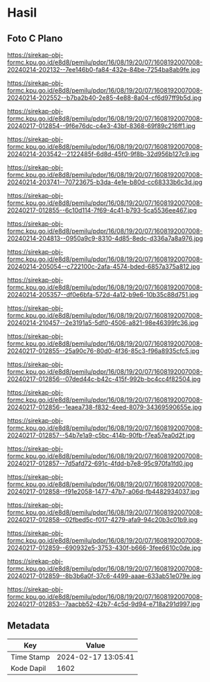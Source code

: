 # Hasil

## Foto C Plano

https://sirekap-obj-formc.kpu.go.id/e8d8/pemilu/pdpr/16/08/19/20/07/1608192007008-20240214-202132--7ee146b0-fa84-432e-84be-7254ba8ab9fe.jpg

https://sirekap-obj-formc.kpu.go.id/e8d8/pemilu/pdpr/16/08/19/20/07/1608192007008-20240214-202552--b7ba2b40-2e85-4e88-8a04-cf6d97ff9b5d.jpg

https://sirekap-obj-formc.kpu.go.id/e8d8/pemilu/pdpr/16/08/19/20/07/1608192007008-20240217-012854--9f6e76dc-c4e3-43bf-8368-69f89c216ff1.jpg

https://sirekap-obj-formc.kpu.go.id/e8d8/pemilu/pdpr/16/08/19/20/07/1608192007008-20240214-203542--2122485f-6d8d-45f0-9f8b-32d956b127c9.jpg

https://sirekap-obj-formc.kpu.go.id/e8d8/pemilu/pdpr/16/08/19/20/07/1608192007008-20240214-203741--70723675-b3da-4e1e-b80d-cc68333b6c3d.jpg

https://sirekap-obj-formc.kpu.go.id/e8d8/pemilu/pdpr/16/08/19/20/07/1608192007008-20240217-012855--6c10d114-7f69-4c41-b793-5ca5536ee467.jpg

https://sirekap-obj-formc.kpu.go.id/e8d8/pemilu/pdpr/16/08/19/20/07/1608192007008-20240214-204813--0950a9c9-8310-4d85-8edc-d336a7a8a976.jpg

https://sirekap-obj-formc.kpu.go.id/e8d8/pemilu/pdpr/16/08/19/20/07/1608192007008-20240214-205054--c722100c-2afa-4574-bded-6857a375a812.jpg

https://sirekap-obj-formc.kpu.go.id/e8d8/pemilu/pdpr/16/08/19/20/07/1608192007008-20240214-205357--df0e6bfa-572d-4a12-b9e6-10b35c88d751.jpg

https://sirekap-obj-formc.kpu.go.id/e8d8/pemilu/pdpr/16/08/19/20/07/1608192007008-20240214-210457--2e3191a5-5df0-4506-a821-98e46399fc36.jpg

https://sirekap-obj-formc.kpu.go.id/e8d8/pemilu/pdpr/16/08/19/20/07/1608192007008-20240217-012855--25a90c76-80d0-4f36-85c3-f96a8935cfc5.jpg

https://sirekap-obj-formc.kpu.go.id/e8d8/pemilu/pdpr/16/08/19/20/07/1608192007008-20240217-012856--07ded44c-b42c-415f-992b-bc4cc4f82504.jpg

https://sirekap-obj-formc.kpu.go.id/e8d8/pemilu/pdpr/16/08/19/20/07/1608192007008-20240217-012856--1eaea738-f832-4eed-8079-34369590655e.jpg

https://sirekap-obj-formc.kpu.go.id/e8d8/pemilu/pdpr/16/08/19/20/07/1608192007008-20240217-012857--54b7e1a9-c5bc-414b-90fb-f7ea57ea0d2f.jpg

https://sirekap-obj-formc.kpu.go.id/e8d8/pemilu/pdpr/16/08/19/20/07/1608192007008-20240217-012857--7d5afd72-691c-4fdd-b7e8-95c970fa1fd0.jpg

https://sirekap-obj-formc.kpu.go.id/e8d8/pemilu/pdpr/16/08/19/20/07/1608192007008-20240217-012858--f91e2058-1477-47b7-a06d-fb4482934037.jpg

https://sirekap-obj-formc.kpu.go.id/e8d8/pemilu/pdpr/16/08/19/20/07/1608192007008-20240217-012858--02fbed5c-f017-4279-afa9-94c20b3c01b9.jpg

https://sirekap-obj-formc.kpu.go.id/e8d8/pemilu/pdpr/16/08/19/20/07/1608192007008-20240217-012859--690932e5-3753-430f-b666-3fee6610c0de.jpg

https://sirekap-obj-formc.kpu.go.id/e8d8/pemilu/pdpr/16/08/19/20/07/1608192007008-20240217-012859--8b3b6a0f-37c6-4499-aaae-633ab51e079e.jpg

https://sirekap-obj-formc.kpu.go.id/e8d8/pemilu/pdpr/16/08/19/20/07/1608192007008-20240217-012853--7aacbb52-42b7-4c5d-9d94-e718a291d997.jpg


## Metadata

| Key        | Value               |
| ---------- | ------------------- |
| Time Stamp | 2024-02-17 13:05:41 |
| Kode Dapil | 1602                |



